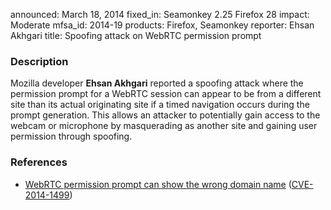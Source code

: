 announced: March 18, 2014
fixed_in: Seamonkey 2.25
          Firefox 28
impact: Moderate
mfsa_id: 2014-19
products: Firefox, Seamonkey
reporter: Ehsan Akhgari
title: Spoofing attack on WebRTC permission prompt

<h3>Description</h3>

<p>Mozilla developer <strong>Ehsan Akhgari</strong> reported a spoofing attack
where the permission prompt for a WebRTC session can appear to be from a
different site than its actual originating site if a timed navigation occurs
during the prompt generation. This allows an attacker to potentially gain access
to the webcam or microphone by masquerading as another site and gaining user
permission through spoofing.
</p>

<h3>References</h3>

<ul>
  <li><a href="https://bugzilla.mozilla.org/show_bug.cgi?id=961512">
       WebRTC permission prompt can show the wrong domain name</a> (<a href="http://cve.mitre.org/cgi-bin/cvename.cgi?name=CVE-2014-1499" class="ex-ref">CVE-2014-1499</a>)</li>
</ul>




